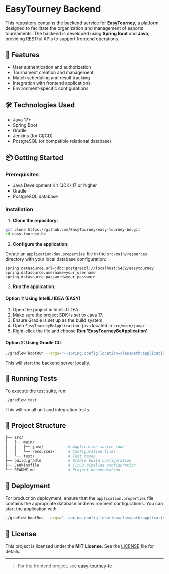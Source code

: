 # EasyTourney Backend

This repository contains the backend service for **EasyTourney**, a platform designed to facilitate the organization and management of esports tournaments. The backend is developed using **Spring Boot** and **Java**, providing RESTful APIs to support frontend operations.

## 🚀 Features

- User authentication and authorization
- Tournament creation and management
- Match scheduling and result tracking
- Integration with frontend applications
- Environment-specific configurations

## 🛠️ Technologies Used

- Java 17+
- Spring Boot
- Gradle
- Jenkins (for CI/CD)
- PostgreSQL (or compatible relational database)

## 📦 Getting Started

### Prerequisites

- Java Development Kit (JDK) 17 or higher
- Gradle
- PostgreSQL database

### Installation

1. **Clone the repository:**

```bash
git clone https://github.com/EasyTourney/easy-tourney-be.git
cd easy-tourney-be
```

2. **Configure the application:**

Create an `application-dev.properties` file in the `src/main/resources` directory with your local database configuration:

```properties
spring.datasource.url=jdbc:postgresql://localhost:5432/easytourney
spring.datasource.username=your_username
spring.datasource.password=your_password
```

3. **Run the application:**

#### Option 1: Using IntelliJ IDEA (EASY)

1. Open the project in IntelliJ IDEA.
2. Make sure the project SDK is set to Java 17.
3. Ensure Gradle is set up as the build system.
4. Open `EasyTourneyBeApplication.java` located in `src/main/java/...`
5. Right-click the file and choose **Run 'EasyTourneyBeApplication'**.

#### Option 2: Using Gradle CLI

```bash
./gradlew bootRun --args='--spring.config.location=classpath:application-dev.properties'
```

This will start the backend server locally.

## 🧪 Running Tests

To execute the test suite, run:

```bash
./gradlew test
```

This will run all unit and integration tests.

## 📁 Project Structure

```bash
├── src/
│   ├── main/
│   │   ├── java/           # Application source code
│   │   └── resources/      # Configuration files
│   └── test/               # Test cases
├── build.gradle            # Gradle build configuration
├── Jenkinsfile             # CI/CD pipeline configuration
└── README.md               # Project documentation
```

## 🚀 Deployment

For production deployment, ensure that the `application.properties` file contains the appropriate database and environment configurations.
You can start the application with:

```bash
./gradlew bootRun --args='--spring.config.location=classpath:application.properties'
```

## 📄 License

This project is licensed under the **MIT License**.
See the [LICENSE](./LICENSE) file for details.

---

> For the frontend project, see [easy-tourney-fe](https://github.com/EasyTourney/easy-tourney-fe)
